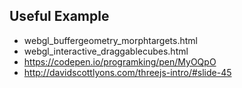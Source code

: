 ## Useful Example

* webgl_buffergeometry_morphtargets.html
* webgl_interactive_draggablecubes.html
* https://codepen.io/programking/pen/MyOQpO
* http://davidscottlyons.com/threejs-intro/#slide-45
